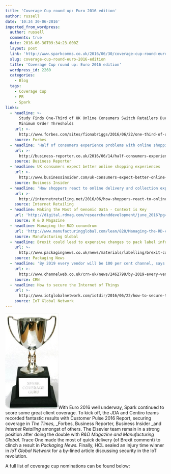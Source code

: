 ```yaml
---
title: 'Coverage Cup round up: Euro 2016 edition'
author: russell
date: '10:34 30-06-2016'
imported_from_wordpress:
  author: russell
  comments: true
  date: 2016-06-30T09:34:23.000Z
  layout: post
  link: 'http://www.sparkcomms.co.uk/2016/06/30/coverage-cup-round-euro-2016-edition/'
  slug: coverage-cup-round-euro-2016-edition
  title: 'Coverage Cup round up: Euro 2016 edition'
  wordpress_id: 2260
  categories:
    - Blog
  tags:
    - Coverage Cup
    - PR
    - Spark
links:
  - headline: >-
      Study Finds One-Third of UK Online Consumers Switch Retailers Due to
      Minimum Order Thresholds
    url: >-
      http://www.forbes.com/sites/fionabriggs/2016/06/22/one-third-of-uk-online-consumers-switch-retailers-due-to-minimum-order-thresholds-study-finds/#fe0179344515
    source: Forbes
  - headline: 'Half of consumers experience problems with online shopping, says report'
    url: >-
      http://business-reporter.co.uk/2016/06/14/half-consumers-experience-problems-online-shopping-says-report/#sthash.s8caxiCf.FMdRnfYJ.dpuf
    source: Business Reporter
  - headline: UK consumers expect better online shopping experiences
    url: >-
      http://www.businessinsider.com/uk-consumers-expect-better-online-shopping-experiences-2016-6?IR=T
    source: Business Insider
  - headline: 'How shoppers react to online delivery and collection experiences: study'
    url: >-
      http://internetretailing.net/2016/06/how-shoppers-react-to-online-delivery-and-collection-experiences-study/
    source: Internet Retailing
  - headline: Making the Most of Genomic Data - Context is Key
    url: 'http://digital.rdmag.com/researchanddevelopment/june_2016?pg=18#pg18'
    source: R & D Magazine
  - headline: Managing the R&D conundrum
    url: 'http://www.manufacturingglobal.com/lean/828/Managing-the-RD-conundrum'
    source: Manufacturing Global
  - headline: Brexit could lead to expensive changes to pack label information
    url: >-
      http://www.packagingnews.co.uk/news/materials/labelling/brexit-could-lead-to-expensive-changes-to-pack-label-information-22-06-2016
    source: Packaging News
  - headline: 'By 2019 every vendor will be 100 per cent channel, says Verizon'
    url: >-
      http://www.channelweb.co.uk/crn-uk/news/2462799/by-2019-every-vendor-will-be-100-per-cent-channel-says-verizon
    source: CRN
  - headline: How to secure the Internet of Things
    url: >-
      http://www.iotglobalnetwork.com/iotdir/2016/06/22/how-to-secure-the-internet-of-things-1665/
    source: IoT Global Network
---
```

![Coverage cup](Coverage-cup-167x300.jpg)With Euro 2016 well underway, Spark continued to score some great client coverage. To kick off, the JDA and Centiro teams recorded fantastic results with Customer Pulse 2016 Report, securing coverage in _The Times_, _Forbes, Business Reporter, Business Insider _and _Internet Retailing_ amongst of others. The Elsevier team remain in a strong position after doing the double with _R&D Magazine and_ _Manufacturing Global_. Trace One made the most of quick delivery (of Brexit comment) to clinch a result in _Packaging News._ Finally, HCL sealed an injury time winner in _IoT Global Network_ for a by-lined article discussing security in the IoT revolution.

A full list of coverage cup nominations can be found below:
